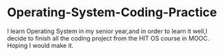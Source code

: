 # Operating-System-Coding-Practice
I learn Operating System in my senior year,and in order to learn it well,I decide to finish all the coding project from the HIT OS course in MOOC.
Hoping I would make it.

